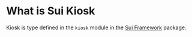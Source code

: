 # What is Sui Kiosk

Kiosk is type defined in the `kiosk` module in the [Sui Framework](https://github.com/MystenLabs/sui/tree/main/crates/sui-framework/packages/sui-framework) package. 
